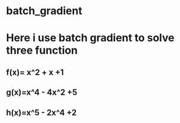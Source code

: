 # batch_gradient

 # Here i use batch gradient to solve three function 
##  f(x)= x^2 + x +1 
##  g(x)=x^4 - 4x^2 +5 
##  h(x)=x^5 - 2x^4 +2 
